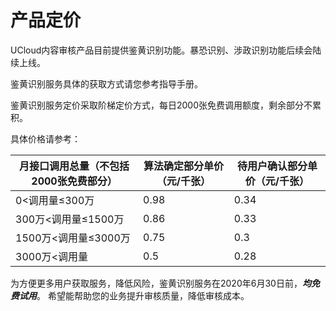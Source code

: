 

# 产品定价

UCloud内容审核产品目前提供鉴黄识别功能。暴恐识别、涉政识别功能后续会陆续上线。

鉴黄识别服务具体的获取方式请您参考指导手册。


鉴黄识别服务定价采取阶梯定价方式，每日2000张免费调用额度，剩余部分不累积。

具体价格请参考：	

| 月接口调用总量（不包括2000张免费部分） | 算法确定部分单价（元/千张） | 待用户确认部分单价（元/千张） |
| -------------------------------------- | --------------------------- | ----------------------------- |
| 0<调用量≤300万 | 0.98 | 0.34 |
| 300万<调用量≤1500万 | 0.86 | 0.33 |
| 1500万<调用量≤3000万 | 0.75 | 0.3 |
| 3000万<调用量 | 0.5 | 0.28 |



为方便更多用户获取服务，降低风险，鉴黄识别服务在2020年6月30日前，***均免费试用***。
希望能帮助您的业务提升审核质量，降低审核成本。

